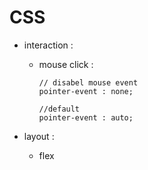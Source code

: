 # CSS

- interaction : 

    - mouse click :
        ```
        // disabel mouse event
        pointer-event : none;

        //default
        pointer-event : auto;
        ```

- layout :

    - flex
